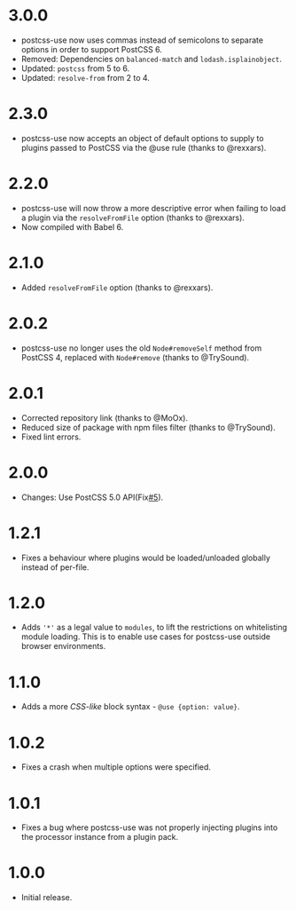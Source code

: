 # 3.0.0

* postcss-use now uses commas instead of semicolons to separate options in
  order to support PostCSS 6.
* Removed: Dependencies on `balanced-match` and `lodash.isplainobject`.
* Updated: `postcss` from 5 to 6.
* Updated: `resolve-from` from 2 to 4.

# 2.3.0

* postcss-use now accepts an object of default options to supply to plugins
  passed to PostCSS via the @use rule (thanks to @rexxars).

# 2.2.0

* postcss-use will now throw a more descriptive error when failing to load a
  plugin via the `resolveFromFile` option (thanks to @rexxars).
* Now compiled with Babel 6.

# 2.1.0

* Added `resolveFromFile` option (thanks to @rexxars).

# 2.0.2

* postcss-use no longer uses the old `Node#removeSelf` method from PostCSS 4,
  replaced with `Node#remove` (thanks to @TrySound).

# 2.0.1

* Corrected repository link (thanks to @MoOx).
* Reduced size of package with npm files filter (thanks to @TrySound).
* Fixed lint errors.

# 2.0.0

* Changes: Use PostCSS 5.0 API(Fix[#5](https://github.com/postcss/postcss-use/issues/5)).

# 1.2.1

* Fixes a behaviour where plugins would be loaded/unloaded globally instead of
  per-file.

# 1.2.0

* Adds `'*'` as a legal value to `modules`, to lift the restrictions on
  whitelisting module loading. This is to enable use cases for postcss-use
  outside browser environments.

# 1.1.0

* Adds a more *CSS-like* block syntax - `@use {option: value}`.

# 1.0.2

* Fixes a crash when multiple options were specified.

# 1.0.1

* Fixes a bug where postcss-use was not properly injecting plugins into the
  processor instance from a plugin pack.

# 1.0.0

* Initial release.
